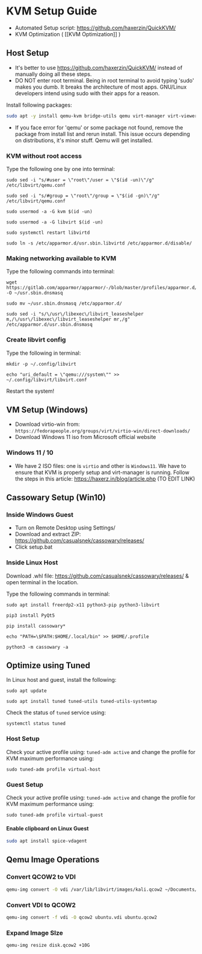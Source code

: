 # KVM Setup Guide

- Automated Setup script: https://github.com/haxerzin/QuickKVM/
- KVM Optimization ( [[KVM Optimization]] )

## Host Setup

- It's better to use https://github.com/haxerzin/QuickKVM/ instead of manually doing all these steps.
- DO NOT enter root terminal. Being in root terminal to avoid typing 'sudo' makes you dumb. It breaks the architecture of most apps. GNU/Linux developers intend using sudo with their apps for a reason.

Install following packages:

```bash
sudo apt -y install qemu-kvm bridge-utils qemu virt-manager virt-viewer spice-vdagent libhugetlbfs-bin libvirt-clients qemu-utils virt-manager ovmf
```

- If you face error for 'qemu' or some package not found, remove the package from install list and rerun install. This issue occurs depending on distributions, it's minor stuff. Qemu will get installed.

### KVM without root access

Type the following one by one into terminal:

```
sudo sed -i "s/#user = \"root\"/user = \"$(id -un)\"/g" /etc/libvirt/qemu.conf

sudo sed -i "s/#group = \"root\"/group = \"$(id -gn)\"/g" /etc/libvirt/qemu.conf

sudo usermod -a -G kvm $(id -un)

sudo usermod -a -G libvirt $(id -un)

sudo systemctl restart libvirtd

sudo ln -s /etc/apparmor.d/usr.sbin.libvirtd /etc/apparmor.d/disable/
```

### Making networking available to KVM

Type the following commands into terminal:

```
wget https://gitlab.com/apparmor/apparmor/-/blob/master/profiles/apparmor.d/usr.sbin.dnsmasq -O ~/usr.sbin.dnsmasq

sudo mv ~/usr.sbin.dnsmasq /etc/apparmor.d/

sudo sed -i "s/\/usr\/libexec\/libvirt_leaseshelper m,/\/usr\/libexec\/libvirt_leaseshelper mr,/g" /etc/apparmor.d/usr.sbin.dnsmasq
```

### Create libvirt config

Type the following in terminal:

```
mkdir -p ~/.config/libvirt

echo "uri_default = \"qemu:///system\"" >> ~/.config/libvirt/libvirt.conf
```

Restart the system!

## VM Setup (Windows)

- Download virtio-win from: `https://fedorapeople.org/groups/virt/virtio-win/direct-downloads/` 
- Download Windows 11 iso from Microsoft official website

### Windows 11 / 10

- We have 2 ISO files: one is `virtio` and other is `Windows11`. We have to ensure that KVM is properly setup and virt-manager is running. Follow the steps in this article: https://haxerz.in/blog/article.php (TO EDIT LINK)

## Cassowary Setup (Win10)

### Inside Windows Guest

- Turn on Remote Desktop using Settings/
- Download and extract ZIP: https://github.com/casualsnek/cassowary/releases/
- Click setup.bat

### Inside Linux Host

Download .whl file: https://github.com/casualsnek/cassowary/releases/ & open terminal in the location.

Type the following commands in terminal:
```
sudo apt install freerdp2-x11 python3-pip python3-libvirt

pip3 install PyQt5

pip install cassowary*

echo "PATH=\$PATH:$HOME/.local/bin" >> $HOME/.profile

python3 -m cassowary -a
```

## Optimize using Tuned

In Linux host and guest, install the following:
```
sudo apt update

sudo apt install tuned tuned-utils tuned-utils-systemtap
```

Check the status of `tuned` service using: 
```
systemctl status tuned
```

### Host Setup

Check your active profile using: `tuned-adm active` and change the profile for KVM maximum performance using: 
```
sudo tuned-adm profile virtual-host
```

### Guest Setup

Check your active profile using: `tuned-adm active` and change the profile for KVM maximum performance using: 
```
sudo tuned-adm profile virtual-guest
```

#### Enable clipboard on Linux Guest

```bash
sudo apt install spice-vdagent
```

## Qemu Image Operations

### Convert QCOW2 to VDI

```bash
qemu-img convert -O vdi /var/lib/libvirt/images/kali.qcow2 ~/Documents/kali.vdi
```

### Convert VDI to QCOW2

```bash
qemu-img convert -f vdi -O qcow2 ubuntu.vdi ubuntu.qcow2
```

### Expand Image SIze

```bash
qemu-img resize disk.qcow2 +10G
```
